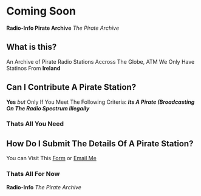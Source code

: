 # Coming Soon
**Radio-Info Pirate Archive**
*The Pirate Archive*
## What is this?
An Archive of Pirate Radio Stations Accross The Globe, ATM We Only Have Statinos From **Ireland**
## Can I Contribute A Pirate Station? 
**Yes**
*but* Only If You Meet The Following Criteria:
 ***Its A Pirate (Broadcasting On The Radio Spectrum Illegally***
### Thats All You Need
## How Do I Submit The Details Of A Pirate Station?
You can Visit This [Form](https://docs.google.com/forms/u/5/d/1EyvMJ36vIr2uqZcSDbuj2fns1wkpq-ifoKUGfmTp3zU/) or [Email Me](mailto:admin@radio-info.uk.to)
### Thats All For Now
**Radio-Info** *The Pirate Archive*
